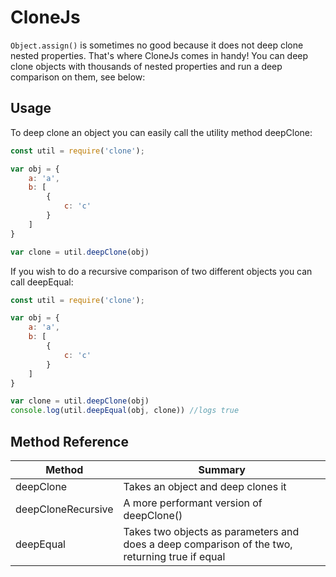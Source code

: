 # CloneJs

`Object.assign()` is sometimes no good because it does not deep clone nested properties.
That's where CloneJs comes in handy! You can deep clone objects with thousands of nested properties and run a deep comparison on them, see below:

## Usage
To deep clone an object you can easily call the utility method deepClone:

```javascript
const util = require('clone');

var obj = {
    a: 'a',
    b: [
        {
            c: 'c'
        }
    ]
}

var clone = util.deepClone(obj)
```

If you wish to do a recursive comparison of two different objects you can call deepEqual:

```javascript
const util = require('clone');

var obj = {
    a: 'a',
    b: [
        {
            c: 'c'
        }
    ]
}

var clone = util.deepClone(obj)
console.log(util.deepEqual(obj, clone)) //logs true
```

## Method Reference
| Method             | Summary                                                                                        |
|--------------------|------------------------------------------------------------------------------------------------|
| deepClone          | Takes an object and deep clones it                                                             |
| deepCloneRecursive | A more performant version of deepClone()                                                       |
| deepEqual          | Takes two objects as parameters and does a deep comparison of the two, returning true if equal |